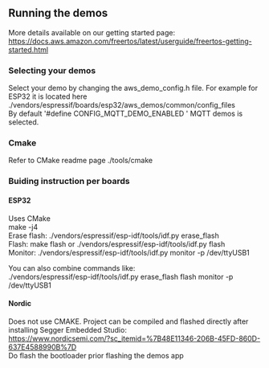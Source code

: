 ## Running the demos
More details available on our getting started page: https://docs.aws.amazon.com/freertos/latest/userguide/freertos-getting-started.html

### Selecting your demos
Select your demo by changing the aws_demo_config.h file. 
For example for ESP32 it is located here ./vendors/espressif/boards/esp32/aws_demos/common/config_files  
By default '#define CONFIG_MQTT_DEMO_ENABLED ' MQTT demos is selected. 

### Cmake
Refer to CMake readme page 
./tools/cmake

### Buiding instruction per boards
#### ESP32
Uses CMake  
make -j4  
Erase flash: ./vendors/espressif/esp-idf/tools/idf.py erase_flash  
Flash: make flash or ./vendors/espressif/esp-idf/tools/idf.py flash  
Monitor: ./vendors/espressif/esp-idf/tools/idf.py monitor -p /dev/ttyUSB1  

You can also combine commands like:  
 ./vendors/espressif/esp-idf/tools/idf.py erase_flash flash monitor -p /dev/ttyUSB1  
 
 #### Nordic
 Does not use CMAKE. Project can be compiled and flashed directly after installing Segger Embedded Studio:  
 https://www.nordicsemi.com/?sc_itemid=%7B48E11346-206B-45FD-860D-637E4588990B%7D  
 Do flash the bootloader prior flashing the demos app  


